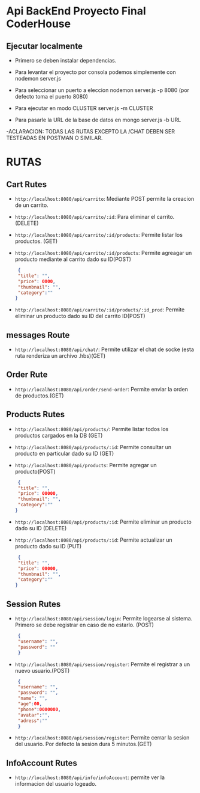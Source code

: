 # Api BackEnd Proyecto Final CoderHouse

## Ejecutar localmente

- Primero se deben instalar dependencias.

- Para levantar el proyecto por consola podemos simplemente con nodemon server.js

- Para seleccionar un puerto a eleccion nodemon server.js -p 8080 (por defecto toma el puerto 8080)

- Para ejecutar en modo CLUSTER server.js -m CLUSTER

- Para pasarle la URL de la base de datos en mongo server.js -b URL

-ACLARACION: TODAS LAS RUTAS EXCEPTO LA /CHAT DEBEN SER TESTEADAS EN POSTMAN O SIMILAR. 


# RUTAS

## Cart Rutes

- `http://localhost:8080/api/carrito`: Mediante POST permite la creacion de un carrito.

- `http://localhost:8080/api/carrito/:id`: Para eliminar el carrito. (DELETE)

- `http://localhost:8080/api/carrito/:id/products`: Permite listar los productos. (GET)

- `http://localhost:8080/api/carrito/:id/products`: Permite agreagar un producto mediante al carrito dado su ID(POST)

   ```json
    {
    "title": "",
    "price": 0000,
    "thumbnail": "",
    "category":""
   } 
   ```
- `http://localhost:8080/api/carrito/:id/products/:id_prod`: Permite eliminar un producto dado su ID del carrito ID(POST)

## messages Route

- `http://localhost:8080/api/chat/`: Permite utilizar el chat de socke (esta ruta renderiza un archivo .hbs)(GET)

## Order Rute

- `http://localhost:8080/api/order/send-order`: Permite enviar la orden de productos.(GET)

## Products Rutes

- `http://localhost:8080/api/products/`: Permite listar todos los productos cargados en la DB (GET)

- `http://localhost:8080/api/products/:id`: Permite consultar un producto en particular dado su ID (GET)

- `http://localhost:8080/api/products`: Permite agregar un producto(POST)

   ```json
    {
    "title": "",
    "price": 00000,
    "thumbnail": "",
    "category":""
   } 
   ```

- `http://localhost:8080/api/products/:id`: Permite eliminar un producto dado su ID (DELETE)

- `http://localhost:8080/api/products/:id`: Permite actualizar un producto dado su ID (PUT)

   ```json
    {
    "title": "",
    "price": 00000,
    "thumbnail": "",
    "category":""
   } 
   ```

## Session Rutes

- `http://localhost:8080/api/session/login`: Permite logearse al sistema. Primero se debe registrar en caso de no estarlo. (POST)

   ```json
    {
    "username": "",
    "password": ""
    } 
   ```

- `http://localhost:8080/api/session/register`: Permite el registrar a un nuevo usuario.(POST)

   ```json
    {
    "username": "",
    "password": "",
    "name": "",
    "age":00,
    "phone":0000000,
    "avatar":"",
    "adress":""
    } 
   ```

- `http://localhost:8080/api/session/register`: Permite cerrar la sesion del usuario. Por defecto la sesion dura 5 minutos.(GET)

## InfoAccount Rutes

- `http://localhost:8080/api/info/infoAccount`: permite ver la informacion del usuario logeado.
 